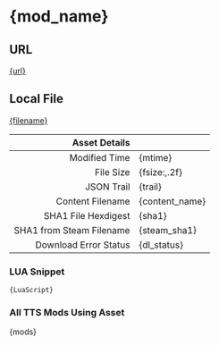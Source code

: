 # {mod_name}

## URL
[{url}]({url})


## Local File
[{filename}]({uri_short})


| Asset Details | |
|------------------------------:|:--------------------------|
| Modified Time                 | {mtime}                   |
| File Size                     | {fsize:,.2f}              |
| JSON Trail                    | {trail}                   |
| Content Filename              | {content_name}            |
| SHA1 File Hexdigest           | {sha1}                    |
| SHA1 from Steam Filename      | {steam_sha1}              |
| Download Error Status         | {dl_status}               |


### LUA Snippet
```
{LuaScript}
```


### All TTS Mods Using Asset
{mods}
